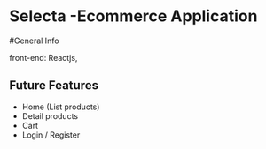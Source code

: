 # Selecta -Ecommerce Application

#General Info

front-end: Reactjs,

## Future Features

- Home (List products)
- Detail products
- Cart
- Login / Register
